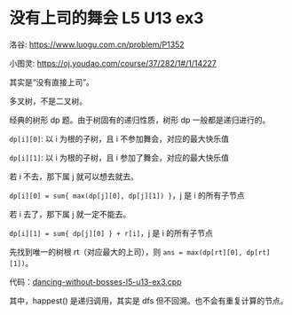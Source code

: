 # 没有上司的舞会 L5 U13 ex3

洛谷: https://www.luogu.com.cn/problem/P1352

小图灵: https://oj.youdao.com/course/37/282/1#/1/14227

其实是“没有直接上司”。

多叉树，不是二叉树。

经典的树形 dp 题。由于树固有的递归性质，树形 dp 一般都是递归进行的。

`dp[i][0]`: 以 i 为根的子树，且 i 不参加舞会，对应的最大快乐值

`dp[i][1]`: 以 i 为根的子树，且 i 参加了舞会，对应的最大快乐值

若 i 不去，那下属 j 就可以想去就去。

`dp[i][0] = sum{ max(dp[j][0], dp[j][1]) }`，j 是 i 的所有子节点

若 i 去了，那下属 j 就一定不能去。

`dp[i][1] = sum{ dp[j][0] } + r[i]`，j 是 i 的所有子节点

先找到唯一的树根 rt（对应最大的上司），则 `ans = max(dp[rt][0], dp[rt][1])`。

代码：[dancing-without-bosses-l5-u13-ex3.cpp](code/dancing-without-bosses-l5-u13-ex3.cpp)

其中，happest() 是递归调用，其实是 dfs 但不回溯。也不会有重复计算的节点。